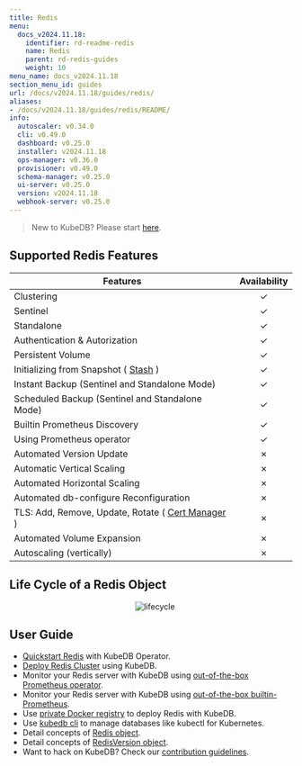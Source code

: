 ```yaml
---
title: Redis
menu:
  docs_v2024.11.18:
    identifier: rd-readme-redis
    name: Redis
    parent: rd-redis-guides
    weight: 10
menu_name: docs_v2024.11.18
section_menu_id: guides
url: /docs/v2024.11.18/guides/redis/
aliases:
- /docs/v2024.11.18/guides/redis/README/
info:
  autoscaler: v0.34.0
  cli: v0.49.0
  dashboard: v0.25.0
  installer: v2024.11.18
  ops-manager: v0.36.0
  provisioner: v0.49.0
  schema-manager: v0.25.0
  ui-server: v0.25.0
  version: v2024.11.18
  webhook-server: v0.25.0
---
```


> New to KubeDB? Please start [here](/docs/v2024.11.18/README).

## Supported Redis Features
| Features                                                                           | Availability |
|------------------------------------------------------------------------------------|:------------:|
| Clustering                                                                         |   &#10003;   |
| Sentinel                                                                           |   &#10003;   |
| Standalone                                                                         |   &#10003;   |
| Authentication & Autorization                                                      |   &#10003;   |
| Persistent Volume                                                                  |   &#10003;   |
| Initializing from Snapshot ( [Stash](https://stash.run/) )                         |   &#10003;   |
| Instant Backup (Sentinel and Standalone Mode)                                      |   &#10003;   |
| Scheduled Backup (Sentinel and Standalone Mode)                                    |   &#10003;   |
| Builtin Prometheus Discovery                                                       |   &#10003;   |
| Using Prometheus operator                                                          |   &#10003;   |
| Automated Version Update                                                           |   &#10007;   |
| Automatic Vertical Scaling                                                         |   &#10007;   |
| Automated Horizontal Scaling                                                       |   &#10007;   |
| Automated db-configure Reconfiguration                                             |   &#10007;   |
| TLS: Add, Remove, Update, Rotate ( [Cert Manager](https://cert-manager.io/docs/) ) |   &#10007;   |
| Automated Volume Expansion                                                         |   &#10007;   |
| Autoscaling (vertically)                                                           |   &#10007;   |


## Life Cycle of a Redis Object

<p align="center">
  <img alt="lifecycle"  src="/docs/v2024.11.18/images/redis/redis-lifecycle.png">
</p>

## User Guide

- [Quickstart Redis](/docs/v2024.11.18/guides/redis/quickstart/quickstart) with KubeDB Operator.
- [Deploy Redis Cluster](/docs/v2024.11.18/guides/redis/clustering/redis-cluster) using KubeDB.
- Monitor your Redis server with KubeDB using [out-of-the-box Prometheus operator](/docs/v2024.11.18/guides/redis/monitoring/using-prometheus-operator).
- Monitor your Redis server with KubeDB using [out-of-the-box builtin-Prometheus](/docs/v2024.11.18/guides/redis/monitoring/using-builtin-prometheus).
- Use [private Docker registry](/docs/v2024.11.18/guides/redis/private-registry/using-private-registry) to deploy Redis with KubeDB.
- Use [kubedb cli](/docs/v2024.11.18/guides/redis/cli/cli) to manage databases like kubectl for Kubernetes.
- Detail concepts of [Redis object](/docs/v2024.11.18/guides/redis/concepts/redis).
- Detail concepts of [RedisVersion object](/docs/v2024.11.18/guides/redis/concepts/catalog).
- Want to hack on KubeDB? Check our [contribution guidelines](/docs/v2024.11.18/CONTRIBUTING).
